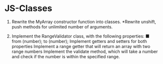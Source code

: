 # JS-Classes
1) Rewrite the MyArray constructor function into classes. *Rewrite unshift, push methods for unlimited number of arguments.

2) Implement the RangeValidator class, with the following properties:
■ from (number);
to (number);
Implement getters and setters for both properties
Implement a range getter that will return an array with two range numbers
Implement the validate method, which will take a number and check if the number is within the specified range.
